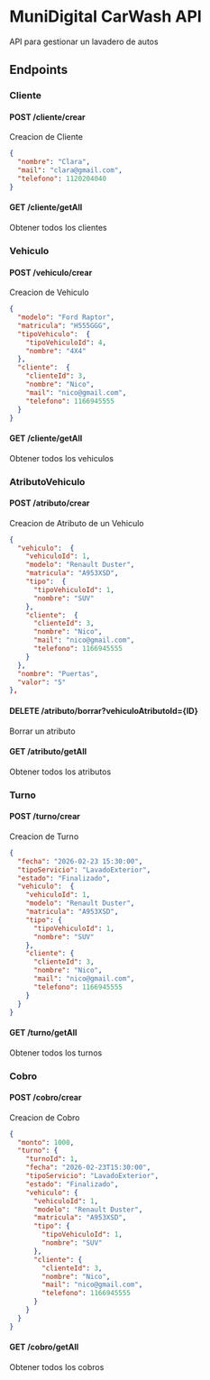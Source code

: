 # MuniDigital CarWash API

API para gestionar un lavadero de autos

## Endpoints

### Cliente

#### POST /cliente/crear

Creacion de Cliente

```json
{
  "nombre": "Clara",
  "mail": "clara@gmail.com",
  "telefono": 1120204040
}
```

#### GET /cliente/getAll

Obtener todos los clientes

### Vehiculo

#### POST /vehiculo/crear

Creacion de Vehiculo

```json
{
  "modelo": "Ford Raptor",
  "matricula": "H555GGG",
  "tipoVehiculo":  {
    "tipoVehiculoId": 4,
    "nombre": "4X4"
  },
  "cliente":  {
    "clienteId": 3,
    "nombre": "Nico",
    "mail": "nico@gmail.com",
    "telefono": 1166945555
  }
}
```

#### GET /cliente/getAll

Obtener todos los vehiculos

### AtributoVehiculo

#### POST /atributo/crear

Creacion de Atributo de un Vehiculo

```json
{
  "vehiculo":  {
    "vehiculoId": 1,
    "modelo": "Renault Duster",
    "matricula": "A953XSD",
    "tipo":  {
      "tipoVehiculoId": 1,
      "nombre": "SUV"
    },
    "cliente":  {
      "clienteId": 3,
      "nombre": "Nico",
      "mail": "nico@gmail.com",
      "telefono": 1166945555
    }
  },
  "nombre": "Puertas",
  "valor": "5"
},
```

#### DELETE /atributo/borrar?vehiculoAtributoId={ID}

Borrar un atributo

#### GET /atributo/getAll

Obtener todos los atributos

### Turno

#### POST /turno/crear

Creacion de Turno

```json
{
  "fecha": "2026-02-23 15:30:00",
  "tipoServicio": "LavadoExterior",
  "estado": "Finalizado",
  "vehiculo":  {
    "vehiculoId": 1,
    "modelo": "Renault Duster",
    "matricula": "A953XSD",
    "tipo": {
      "tipoVehiculoId": 1,
      "nombre": "SUV"
    },
    "cliente": {
      "clienteId": 3,
      "nombre": "Nico",
      "mail": "nico@gmail.com",
      "telefono": 1166945555
    }
  }
}
```

#### GET /turno/getAll

Obtener todos los turnos

### Cobro

#### POST /cobro/crear

Creacion de Cobro

```json
{
  "monto": 1000,
  "turno": {
    "turnoId": 1,
    "fecha": "2026-02-23T15:30:00",
    "tipoServicio": "LavadoExterior",
    "estado": "Finalizado",
    "vehiculo": {
      "vehiculoId": 1,
      "modelo": "Renault Duster",
      "matricula": "A953XSD",
      "tipo": {
        "tipoVehiculoId": 1,
        "nombre": "SUV"
      },
      "cliente": {
        "clienteId": 3,
        "nombre": "Nico",
        "mail": "nico@gmail.com",
        "telefono": 1166945555
      }
    }
  }
}
```

#### GET /cobro/getAll

Obtener todos los cobros
